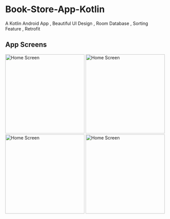 # Book-Store-App-Kotlin
A Kotlin Android App , Beautiful UI Design , Room Database , Sorting Feature , Retrofit

## App Screens
<img src="https://github.com/Parshuram-Behera/All-App-Images/assets/107804534/82bf48da-224f-4d3f-a4ca-d861169ab951" alt="Home Screen" width="250"/>

<img src="https://github.com/Parshuram-Behera/All-App-Images/assets/107804534/12b5c6a8-864b-4c40-8ab2-f2be61310703" alt="Home Screen" width="250"/>

<img src="https://github.com/Parshuram-Behera/All-App-Images/assets/107804534/ce0e6ae6-09ab-48e8-a2ae-3108c751dd3d" alt="Home Screen" width="250"/>

<img src="https://github.com/Parshuram-Behera/All-App-Images/assets/107804534/d7b8cea4-3e27-4f38-8c5b-85d477ffa1ed" alt="Home Screen" width="250"/>



